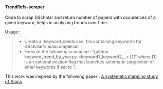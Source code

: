 #### TrendRefs-scraper
Code to scrap GScholar and return number of papers with occurences of a given keyword, helps in analyzing trends over time.

Usage :
> - Create a 'keyword_seeds.csv' file containing keywords for GScholar's autocompletion
> - Execute the following command :
> "python keyword_trend_by_year.py <keyword1_keyword2_..> <start year> <end year> [1]"
> where [1] is an optional postion flag that launches automatic suggestion of other keywords if set to 1.

This work was inspired by the following paper : [A systematic mapping study of AIops](https://drive.google.com/file/d/1zthGBVplPusZ576yFpeggjYCsFeiHKi7/view?usp=sharing)
